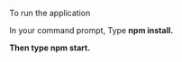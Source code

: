 To run the application 

In your command prompt, Type <b>npm install<b>.

Then type <b>npm start<b>.
